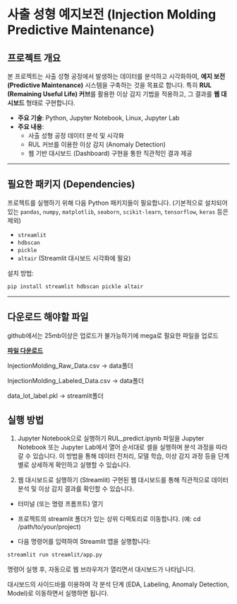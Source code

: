 # 사출 성형 예지보전 (Injection Molding Predictive Maintenance)

## 프로젝트 개요

본 프로젝트는 사출 성형 공정에서 발생하는 데이터를 분석하고 시각화하여, **예지 보전(Predictive Maintenance)** 시스템을 구축하는 것을 목표로 합니다. 특히 **RUL (Remaining Useful Life) 커브**를 활용한 이상 감지 기법을 적용하고, 그 결과를 **웹 대시보드** 형태로 구현합니다.

* **주요 기술**: Python, Jupyter Notebook, Linux, Jupyter Lab
* **주요 내용**:
    * 사출 성형 공정 데이터 분석 및 시각화
    * RUL 커브를 이용한 이상 감지 (Anomaly Detection)
    * 웹 기반 대시보드 (Dashboard) 구현을 통한 직관적인 결과 제공

---

## 필요한 패키지 (Dependencies)

프로젝트를 실행하기 위해 다음 Python 패키지들이 필요합니다. (기본적으로 설치되어 있는 `pandas`, `numpy`, `matplotlib`, `seaborn`, `scikit-learn`, `tensorflow`, `keras` 등은 제외)

* `streamlit`
* `hdbscan`
* `pickle`
* `altair` (Streamlit 대시보드 시각화에 필요)

설치 방법:
```bash
pip install streamlit hdbscan pickle altair
```
---
## **다운로드 해야할 파일**
github에서는 25mb이상은 업로드가 불가능하기에 mega로 필요한 파일을 업로드 

[**파일 다운로드**](https://mega.nz/folder/KD4lVaID#H02o0kC66XBJBlgN0jBOWw)

InjectionMolding_Raw_Data.csv -> data폴더

InjectionMolding_Labeled_Data.csv -> data폴더

data_lot_label.pkl -> streamlit폴더

## 실행 방법
1. Jupyter Notebook으로 실행하기
RUL_predict.ipynb 파일을 Jupyter Notebook 또는 Jupyter Lab에서 열어 순서대로 셀을 실행하며 분석 과정을 따라갈 수 있습니다. 이 방법을 통해 데이터 전처리, 모델 학습, 이상 감지 과정 등을 단계별로 상세하게 확인하고 실행할 수 있습니다.

2. 웹 대시보드로 실행하기 (Streamlit)
구현된 웹 대시보드를 통해 직관적으로 데이터 분석 및 이상 감지 결과를 확인할 수 있습니다.

- 터미널 (또는 명령 프롬프트) 열기

- 프로젝트의 streamlit 폴더가 있는 상위 디렉토리로 이동합니다. (예: cd /path/to/your/project)

- 다음 명령어를 입력하여 Streamlit 앱을 실행합니다:

```bash
streamlit run streamlit/app.py
```
명령어 실행 후, 자동으로 웹 브라우저가 열리면서 대시보드가 나타납니다.

대시보드의 사이드바를 이용하여 각 분석 단계 (EDA, Labeling, Anomaly Detection, Model)로 이동하면서 실행하면 됩니다.
